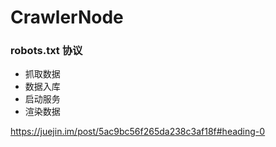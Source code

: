 # CrawlerNode
### robots.txt 协议
* 抓取数据
* 数据入库
* 启动服务
* 渲染数据

https://juejin.im/post/5ac9bc56f265da238c3af18f#heading-0

